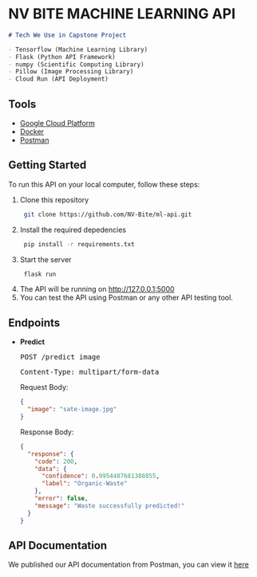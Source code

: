 # NV BITE MACHINE LEARNING API

```markdown
# Tech We Use in Capstone Project

- Tensorflow (Machine Learning Library)
- Flask (Python API Framework)
- numpy (Scientific Computing Library)
- Pillow (Image Processing Library)
- Cloud Run (API Deployment)
```

## Tools

- [Google Cloud Platform](https://cloud.google.com/)
- [Docker](https://docs.docker.com/manuals/)
- [Postman](https://www.postman.com/)

## Getting Started

To run this API on your local computer, follow these steps:

1. Clone this repository
   ```bash
    git clone https://github.com/NV-Bite/ml-api.git
    ```
2. Install the required depedencies
   ```bash
    pip install -r requirements.txt
    ```
3. Start the server
   ```bash
    flask run
    ```
4. The API will be running on http://127.0.0.1:5000 
5. You can test the API using Postman or any other API testing tool.

## Endpoints

- **Predict**
  <pre>POST /predict_image</pre>
  <pre>Content-Type: multipart/form-data</pre>

  Request Body:

  ```json
  {
    "image": "sate-image.jpg"
  }
  ```

  Response Body:

  ```json
  {
    "response": {
      "code": 200,
      "data": {
        "confidence": 0.9954487681388855,
        "label": "Organic-Waste"
      },
      "error": false,
      "message": "Waste successfully predicted!"
    }
  }
  ```
## API Documentation

We published our API documentation from Postman, you can view it [here](https://documenter.getpostman.com/view/39512380/2sAYHwL5qp)

